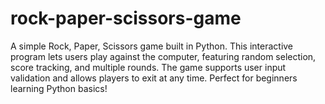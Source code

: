 # rock-paper-scissors-game
A simple Rock, Paper, Scissors game built in Python. This interactive program lets users play against the computer, featuring random selection, score tracking, and multiple rounds. The game supports user input validation and allows players to exit at any time. Perfect for beginners learning Python basics! 
